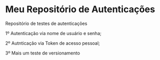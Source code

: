 # Meu Repositório de Autenticações

Repositório de testes de autenticações

1º Autenticação via nome de usuário e senha;

2º Autnticação via Token de acesso pessoal;

3º Mais um teste de versionamento

